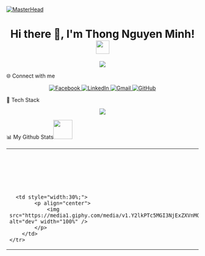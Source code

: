 [![MasterHead](https://user-images.githubusercontent.com/74038190/221352995-5ac18bdf-1a19-4f99-bbb6-77559b220470.gif)]()

<h1 align="center">
  Hi there 👋, I'm Thong Nguyen Minh!
  <img src="https://media.giphy.com/media/hvRJCLFzcasrR4ia7z/giphy.gif" width="35" />
</h1>


<p align="center">
  <img src="https://readme-typing-svg.herokuapp.com?font=Fira+Code&size=24&duration=4000&pause=1000&color=F75C7E&center=true&vCenter=true&width=800&lines=I'm+a+student+at+SaiGon+Technology+University%F0%9F%93%9A;I+love+coding+%F0%9F%92%BB;Always+learning+new+things+%F0%9F%92%AF" />
</p>



 🌐 Connect with me

<p align="center">
  <a href="https://www.facebook.com/thongnt22" target="_blank">
    <img alt="Facebook" src="https://img.shields.io/badge/Facebook-1877F2?logo=facebook&logoColor=white&style=for-the-badge" />
  </a>
  <a href="https://www.linkedin.com/in/thong-nguyen-minh-1b053b353/" target="_blank">
    <img alt="LinkedIn" src="https://img.shields.io/badge/LinkedIn-0A66C2?logo=linkedin&logoColor=white&style=for-the-badge" />
  </a>
  <a href="mailto:minhthongnt2610@gmail.com" target="_blank">
    <img alt="Gmail" src="https://img.shields.io/badge/Gmail-D14836?logo=gmail&logoColor=white&style=for-the-badge" />
  </a>
  <a href="https://github.com/minhthongnt2610" target="_blank">
    <img alt="GitHub" src="https://img.shields.io/badge/GitHub-181717?logo=github&logoColor=white&style=for-the-badge" />
  </a>
</p>


🧰 Tech Stack

<p align="center">
  <img src="https://skillicons.dev/icons?i=flutter,dart,firebase,sqlite,java,git,html,css" />
</p>

📊 My Github Stats<img src="https://media.giphy.com/media/VgCDAzcKvsR6OM0uWg/giphy.gif" width="50">

<table style="width:100%;">
    <tr>
        <td style="width:70%;">
           <p align = "center">
  <img  src = "https://github-readme-stats.vercel.app/api?username=minhthongnt2610&show_icons=true&theme=radical&line_height=27">
  <img src = "https://github-readme-stats.vercel.app/api/top-langs/?username=minhthongnt2610&hide=html,css,java,shaderlab,kotlin,hlsl&theme=radical">
</p>

<p align = "center">
 <img  src="https://github-readme-streak-stats.herokuapp.com/?user=minhthongnt2610&show_icons=true&locale=en&layout=compact&theme=radical&line_height=0" />
</p> 

<p align = "center">
 <img src="https://activity-graph.herokuapp.com/graph?username=minhthongnt2610&theme=redical">
</p> 

      <td style="width:30%;">
            <p align="center">
                <img src="https://media1.giphy.com/media/v1.Y2lkPTc5MGI3NjExZXVnMGMzZXZxNjQ5aThyYmdzN3B6Ync1bmRveXh5ZzVwMm53dXpnOCZlcD12MV9pbnRlcm5hbF9naWZfYnlfaWQmY3Q9Zw/qgQUggAC3Pfv687qPC/giphy.gif" alt="dev" width="100%" />
            </p>
        </td>
    </tr>
</table>



